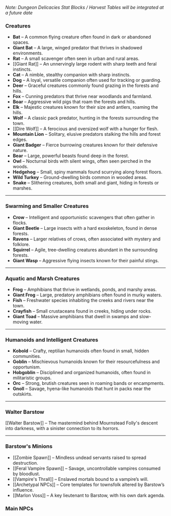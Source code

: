 _Note: Dungeon Delicacies Stat Blocks / Harvest Tables will be integrated at a future date_

### Creatures

- **Bat** – A common flying creature often found in dark or abandoned spaces.
- **Giant Bat** – A large, winged predator that thrives in shadowed environments.
- **Rat** – A small scavenger often seen in urban and rural areas.
- [[Giant Rat]] – An unnervingly large rodent with sharp teeth and feral instincts.
- **Cat** – A nimble, stealthy companion with sharp instincts.
- **Dog** – A loyal, versatile companion often used for tracking or guarding.
- **Deer** – Graceful creatures commonly found grazing in the forests and hills.
- **Fox** – Cunning predators that thrive near woodlands and farmland.
- **Boar** – Aggressive wild pigs that roam the forests and hills.
- **Elk** – Majestic creatures known for their size and antlers, roaming the hills.
- **Wolf** – A classic pack predator, hunting in the forests surrounding the town.
- [[Dire Wolf]] – A ferocious and oversized wolf with a hunger for flesh.
- **Mountain Lion** – Solitary, elusive predators stalking the hills and forest edges.
- **Giant Badger** – Fierce burrowing creatures known for their defensive nature.
- **Bear** – Large, powerful beasts found deep in the forest.
- **Owl** – Nocturnal birds with silent wings, often seen perched in the woods.
- **Hedgehog** – Small, spiny mammals found scurrying along forest floors.
- **Wild Turkey** – Ground-dwelling birds common in wooded areas.
- **Snake** – Slithering creatures, both small and giant, hiding in forests or marshes.

---

### Swarming and Smaller Creatures

- **Crow** – Intelligent and opportunistic scavengers that often gather in flocks.
- **Giant Beetle** – Large insects with a hard exoskeleton, found in dense forests.
- **Ravens** – Larger relatives of crows, often associated with mystery and folklore.
- **Squirrel** – Agile, tree-dwelling creatures abundant in the surrounding forests.
- **Giant Wasp** – Aggressive flying insects known for their painful stings.

---

### Aquatic and Marsh Creatures

- **Frog** – Amphibians that thrive in wetlands, ponds, and marshy areas.
- **Giant Frog** – Large, predatory amphibians often found in murky waters.
- **Fish** – Freshwater species inhabiting the creeks and rivers near the town.
- **Crayfish** – Small crustaceans found in creeks, hiding under rocks.
- **Giant Toad** – Massive amphibians that dwell in swamps and slow-moving water.
---

### Humanoids and Intelligent Creatures

- **Kobold** – Crafty, reptilian humanoids often found in small, hidden communities.
- **Goblin** – Mischievous humanoids known for their resourcefulness and opportunism.
- **Hobgoblin** – Disciplined and organized humanoids, often found in militaristic groups.
- **Orc** – Strong, brutish creatures seen in roaming bands or encampments.
- **Gnoll** – Savage, hyena-like humanoids that hunt in packs near the outskirts.

---

### Walter Barstow

[[Walter Barstow]] – The mastermind behind Mournstead Folly's descent into darkness, with a sinister connection to its horrors.

---

### Barstow's Minions

- [[Zombie Spawn]] – Mindless undead servants raised to spread destruction.
- [[Feral Vampire Spawn]] – Savage, uncontrollable vampires consumed by bloodlust.
- [[Vampire's Thrall]] – Enslaved mortals bound to a vampire’s will.
- [[Archetypal NPCs]] – Core templates for townsfolk altered by Barstow’s influence.
- [[Marlon Voss]] – A key lieutenant to Barstow, with his own dark agenda.

### Main NPCs